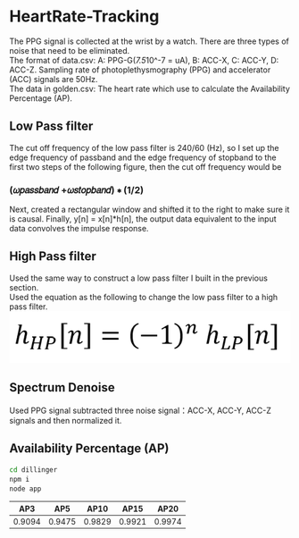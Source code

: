 # HeartRate-Tracking
The PPG signal is collected at the wrist by a watch. There are three types of noise that need to be eliminated.  
The format of data.csv: A: PPG-G(*7.5*10^-7 = uA), B: ACC-X, C: ACC-Y, D: ACC-Z. Sampling rate of photoplethysmography (PPG) and accelerator (ACC) signals are 50Hz.  
The data in golden.csv: The heart rate which use to calculate the Availability Percentage (AP).   
## Low Pass filter
The cut off frequency of the low pass filter is 240/60 (Hz), so I set up the edge frequency of passband and the edge frequency of stopband to the first two steps of the following figure, then the cut off frequency would be  
### (𝜔𝑝𝑎𝑠𝑠𝑏𝑎𝑛𝑑 +𝜔𝑠𝑡𝑜𝑝𝑏𝑎𝑛𝑑) ∗ (1/2)  

Next, created a rectangular window and shifted it to the right to make sure it is causal. Finally, y[n] = x[n]*h[n], the output data equivalent to the input data convolves the impulse response.  
## High Pass filter
Used the same way to construct a low pass filter I built in the previous section.  
Used the equation as the following to change the low pass filter to a high pass filter.  
![equation](https://github.com/hsieh672/HeartRate-Tracking/blob/main/imag/equation.png)

##  Spectrum Denoise
Used PPG signal subtracted three noise signal：ACC-X, ACC-Y, ACC-Z signals and then normalized it.  

## Availability Percentage (AP)
```sh
cd dillinger
npm i
node app
```

| AP3    | AP5    | AP10   | AP15   | AP20   |
|--------|--------|--------|--------|--------|
| 0.9094 | 0.9475 | 0.9829 | 0.9921 | 0.9974 |

